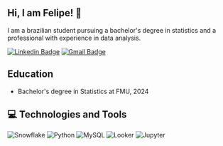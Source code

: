 ## Hi, I am Felipe! 👋

I am a brazilian student pursuing a bachelor's degree in statistics and a professional with experience in data analysis.

[![Linkedin Badge](https://img.shields.io/badge/-FelipeSantos-blue?style=flat-square&logo=Linkedin&logoColor=white&link=https://www.linkedin.com/in/felipe-santos-351864277/)](https://www.linkedin.com/in/felipe-santos-351864277/)
[![Gmail Badge](https://img.shields.io/badge/-felipe.molsantos@gmail.com-c14438?style=flat-square&logo=Gmail&logoColor=white&link=mailto:felipe.molsantos@gmail.com)](mailto:felipe.molsantos@gmail.com)

## Education
- Bachelor's degree in Statistics at FMU, 2024

## 💻 Technologies and Tools
![Snowflake](https://img.shields.io/badge/-Snowflake-white?style=flat-square&logo=Snowflake)
![Python](https://img.shields.io/badge/-Python-yellow?style=flat-square&logo=Python)
![MySQL](https://img.shields.io/badge/-MySQL-white?style=flat-square&logo=mysql)
![Looker](https://img.shields.io/badge/-Looker-green?style=flat-square&logo=Looker)
![Jupyter](https://img.shields.io/badge/-Jupyter&nbsp;Notebook-white?style=flat-square&logo=Jupyter)
